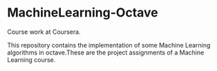 # MachineLearning-Octave
Course work at Coursera.

This repository contains the implementation of some Machine Learning algorithms in octave.These are the project assignments of a Machine Learning course. 
